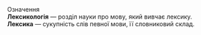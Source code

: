 <div class="eoz-wrap">
<span class="eoz">Означення</span>
<div class="eoz-text">
<b>Лексикологія</b> — роздiл науки про мову, який вивчає лексику.<br>
<b>Лексика</b> — сукупнiсть слiв певної мови, її словниковий склад.<br>
</div>
</div>